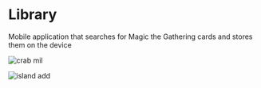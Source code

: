 # Library
Mobile application that searches for Magic the Gathering cards and stores them on the device

![crab mil](https://github.com/MegaBreadbox/Library/assets/122292177/2d6bdbb0-63e3-4f65-a909-7bd44d473df2)


![island add](https://github.com/MegaBreadbox/Library/assets/122292177/cedba9ce-51fa-453f-93ca-5ea133f1201d)
